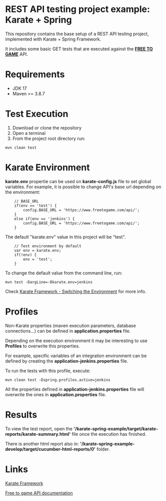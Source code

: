 # REST API testing project example: Karate + Spring

This repository contains the base setup of a REST API testing project, implemented with Karate + Spring Framework.

It includes some basic GET tests that are executed against the **[FREE TO GAME](https://www.freetogame.com/api-doc)** API.

# Requirements

* JDK 17
* Maven >= 3.8.7

# Test Execution

1. Download or clone the repository
2. Open a terminal
3. From the project root directory run:  

 `mvn clean test`

# Karate Environment

**karate.env** propertie can be used on **karate-config.js** file to set global variables. For example, it is possible
to change API's base url depending on the environment:

```
    // BASE_URL
    if(env == 'test') {
        config.BASE_URL = 'https://www.freetogame.com/api/';
    }
    else if(env == 'jenkins') {
        config.BASE_URL = 'https://www.freetogame.com/api/';
    }
```

The default "karate.env" value in this project will be "test".
 
 ```
     // Test environment by default
     var env = karate.env;
     if(!env) {
         env = 'test';
     }
  ```

To change the default value from the command line, run:

`mvn test -DargLine=-Dkarate.env=jenkins`

Check [Karate Framework - Switching the Environment](https://github.com/intuit/karate#switching-the-environment) for more info.
   
# Profiles
 
Non-Karate properties (maven execution parameters, database connections...) can be defined in **application.properties** file.

Depending on the execution environment it may be interesting to use **Profiles** to overwrite this properties.

For example, specific variables of an integration environment can be defined by creating the **application-jenkins.properties** file.

To run the tests with this profile, execute:

`mvn clean test -Dspring.profiles.active=jenkins`

All the properties defined in **application-jenkins.properties** file will overwrite the ones in **application.properties** file.
 
# Results

To view the test report, open the **'/karate-spring-example/target/karate-reports/karate-summary.html'** file once
the execution has finished.

There is another html report also in: **'/karate-spring-example-develop/target/cucumber-html-reports/0'** folder.

# Links
    
   [Karate Framework](https://github.com/intuit/karate)
   
   [Free to game API documentation](https://www.freetogame.com/api/)